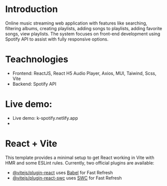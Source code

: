 # Introduction
Online music streaming web application with features like searching, filtering albums, creating
playlists, adding songs to playlists, adding favorite songs, view playlists. The system focuses on
front-end development using Spotify API to assist with fully responsive options.

# Teachnologies
- Frontend: ReactJS, React H5 Audio Player, Axios, MUI, Taiwind, Scss, Vite
- Backend: Spotify API

# Live demo: 
- Live demo: k-spotify.netlify.app
- 
# React + Vite
This template provides a minimal setup to get React working in Vite with HMR and some ESLint rules.
Currently, two official plugins are available:
- [@vitejs/plugin-react](https://github.com/vitejs/vite-plugin-react/blob/main/packages/plugin-react/README.md) uses [Babel](https://babeljs.io/) for Fast Refresh
- [@vitejs/plugin-react-swc](https://github.com/vitejs/vite-plugin-react-swc) uses [SWC](https://swc.rs/) for Fast Refresh

